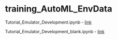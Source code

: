 # training_AutoML_EnvData

Tutorial_Emulator_Development.ipynb   - [link](https://colab.research.google.com/drive/114UtintiCcBG5RmnKzt5QvLdRxOjz9YE#scrollTo=jnxZ6SapFOQW)

Tutorial_Emulator_Development_blank.ipynb   - [link](https://colab.research.google.com/drive/1KiDtA2ZEWsm8fYJikWpH2afEpRL3FHyK?usp=sharing​)

